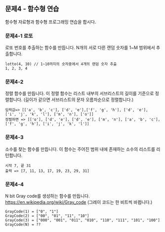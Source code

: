 ## 문제4 - 함수형 연습
함수형 자료형과 함수형 프로그래밍 연습을 합시다.

### 문제4-1 로또
로또 번호를 추출하는 함수를 만듭니다.
N개의 서로 다른 랜덤 숫자를 1~M 범위에서 추출합니다.
```
lotto(4, 10) // 1~10까지의 숫자중에서 4개의 랜덤 숫자 추출
1, 2, 3, 4
```

### 문제4-2
정렬 함수를 만듭니다.
이 정렬 함수는 리스트 내부의 서브리스트의 길이를 기준으로 정렬합니다.
(길이가 같으면 서브리스트의 문자 오름차순으로 정렬합니다.)
```
입력값=> [['a', 'b', 'c'], ['d', 'e'],['f', 'g', 'h'], ['d', 'e'], ['i', 'j', 'k', 'l'], ['m', 'n'], ['o']]
정렬하면 => [['o'], ['d', 'e'], ['d', 'e'], ['m', 'n'], ['a', 'b', 'c'], ['f', 'g', 'h'], ['i', 'j', 'k', 'l']]
```

### 문제4-3
소수를 찾는 함수를 만듭니다.
이 함수는 주어진 범위 내에 존재하는 소수의 리스트를 리턴합니다.
```
시작 7, 끝 31
출력 => [7, 11, 13, 17, 19, 23, 29, 31]
```

### 문제4-4
N bit Gray code를 생성하는 함수를 만듭니다.
https://en.wikipedia.org/wiki/Gray_code
(그레이 코드는 한 비트씩 바뀝니다.)
```
GrayCode(1) = ["0", "1"]
GrayCode(2) = ["00", "01", "11", "10"]
GrayCode(3) = ["000", "001", "011", "010", "110", "111", "101", "100"]
GrayCode(N) = ??
```

